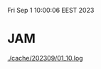 Fri Sep  1 10:00:06 EEST 2023
# JAM
<a href='./cache/202309/01_10.log'>./cache/202309/01_10.log</a>
